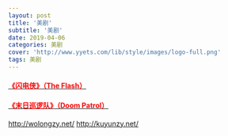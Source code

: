 ```yaml
---
layout: post
title: '美剧'
subtitle: '美剧'
date: 2019-04-06
categories: 美剧
cover: 'http://www.yyets.com/lib/style/images/logo-full.png'
tags: 美剧
---
```


#### [<font color="red">《闪电侠》（The Flash）</font>](https://share.weiyun.com/5B2UbTn)
#### [<font color="red">《末日巡逻队》（Doom Patrol）</font>](https://share.weiyun.com/5E3YVzN)
http://wolongzy.net/
http://kuyunzy.net/
